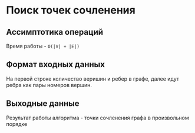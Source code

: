 # Поиск точек сочленения

## Ассимптотика операций

Время работы - `O(|V| + |E|)`

## Формат входных данных

На первой строке количество веришин и ребер в графе,
далее идут ребра как пары номеров вершин.

## Выходные данные

Результат работы алгоритма - точки сочленения графа в произвольном порядке